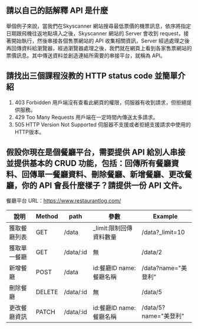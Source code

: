 ## 請以自己的話解釋 API 是什麼

舉個例子來說，當我們在Skyscanner 網站搜尋最低票價的機票訊息，依序將指定日期跟飛機往返地點填入之後，Skyscanner 網站的 Server 會收到 request，接著開始執行，然後串接各個售票網站的 API 收集相關資訊，Server 經過處理之後再回傳資料給瀏覽器，經過瀏覽器處理之後，我們就在網頁上看到各家售票網站的票價訊息。其中傳送資料並創造連結所需要的串接平台，就稱為 API。

## 請找出三個課程沒教的 HTTP status code 並簡單介紹

1. 403 Forbidden
用戶端沒有查看此網頁的權限，伺服器有收到請求，但拒絕提供服務。
1. 429 Too Many Requests
用戶端在一定時間內傳送太多請求。
1. 505 HTTP Version Not Supported
伺服器不支援或者拒絕支援請求中使用的HTTP版本。


## 假設你現在是個餐廳平台，需要提供 API 給別人串接並提供基本的 CRUD 功能，包括：回傳所有餐廳資料、回傳單一餐廳資料、刪除餐廳、新增餐廳、更改餐廳，你的 API 會長什麼樣子？請提供一份 API 文件。

餐廳平台 URL：https://www.restaurantlog.com/

| 說明    | Method | path       | 參數               | Example             |
|-----------|--------|------------|----------------------|----------------|
| 獲取餐廳列表 | GET    | /data       | _limit:限制回傳資料數量   | /data?_limit=10 |
| 獲取單一餐廳 | GET    | /data/:id   | 無                      | /data/2      |
| 新增餐廳    | POST   | /data       | id:餐廳ID name: 餐廳名稱  | /data?name="美登利" |
| 刪除餐廳    | DELETE   | /data/:id | 無                      | /data/5          |
| 更改餐廳資訊 | PATCH   | /data/:id  | id:餐廳ID name: 餐廳名稱 | /data/5?name="美登利" 
